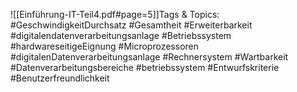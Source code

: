 
![[Einführung-IT-Teil4.pdf#page=5]]Tags & Topics:
   #GeschwindigkeitDurchsatz
   #Gesamtheit
   #Erweiterbarkeit
   #digitalendatenverarbeitungsanlage
   #Betriebssystem
   #hardwareseitigeEignung
   #Microprozessoren
   #digitalenDatenverarbeitungsanlage
   #Rechnersystem
   #Wartbarkeit
   #Datenverarbeitungsbereiche
   #betriebssystem
   #Entwurfskriterie
   #Benutzerfreundlichkeit